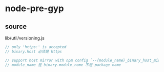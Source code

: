 # node-pre-gyp


## source

lib/util/versioning.js

```js
// only 'https:' is accepted
// binary.host 必须是 https

// support host mirror with npm config `--{module_name}_binary_host_mirror`
// module_name 是 binary.module_name 不是 package name
```
